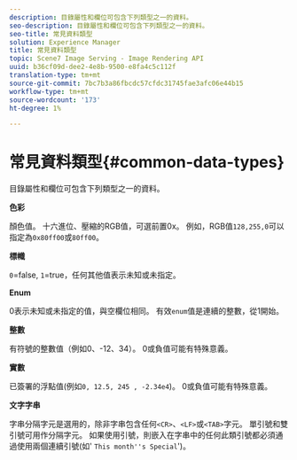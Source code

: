 ```yaml
---
description: 目錄屬性和欄位可包含下列類型之一的資料。
seo-description: 目錄屬性和欄位可包含下列類型之一的資料。
seo-title: 常見資料類型
solution: Experience Manager
title: 常見資料類型
topic: Scene7 Image Serving - Image Rendering API
uuid: b36cf09d-dee2-4e8b-9500-e8fa4c5c112f
translation-type: tm+mt
source-git-commit: 7bc7b3a86fbcdc57cfdc31745fae3afc06e44b15
workflow-type: tm+mt
source-wordcount: '173'
ht-degree: 1%

---
```



# 常見資料類型{#common-data-types}

目錄屬性和欄位可包含下列類型之一的資料。

**色彩**

顏色值。 十六進位、壓縮的RGB值，可選前置0x。 例如，RGB值`128,255,0`可以指定為`0x80ff00`或`80ff00`。

**標幟**

`0`=false,  `1`=true，任何其他值表示未知或未指定。

**Enum**

0表示未知或未指定的值，與空欄位相同。 有效`enum`值是連續的整數，從1開始。

**整數**

有符號的整數值（例如0、-12、34）。 0或負值可能有特殊意義。

**實數**

已簽署的浮點值(例如`0, 12.5, 245 , -2.34e4`)。 0或負值可能有特殊意義。

**文字字串**

字串分隔字元是選用的，除非字串包含任何`<CR>`、`<LF>`或`<TAB>`字元。 單引號和雙引號可用作分隔字元。 如果使用引號，則嵌入在字串中的任何此類引號都必須通過使用兩個連續引號(如&#39; `This month''s Special`&#39;)。
